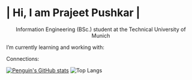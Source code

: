 # | Hi, I am Prajeet Pushkar |

<p align="center"> Information Engineering (BSc.) student at the Technical University of Munich

I’m currently learning and working with: 


Connections: 


[![Penguin's GitHub stats](https://github-readme-stats.vercel.app/api?username=PenguinPuff)](https://github.com/anuraghazra/github-readme-stats)
![Top Langs](https://github-readme-stats.vercel.app/api/top-langs/?username=PenguinPuff&layout=compact)

